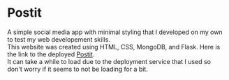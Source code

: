 # Postit
A simple social media app with minimal styling that I developed on my own to test my web developement skills. \
This website was created using HTML, CSS, MongoDB, and Flask. Here is the link to the deployed [Postit](https://postit-3n3g.onrender.com). \
It can take a while to load due to the deployment service that I used so don't worry if it seems to not be loading for a bit.
